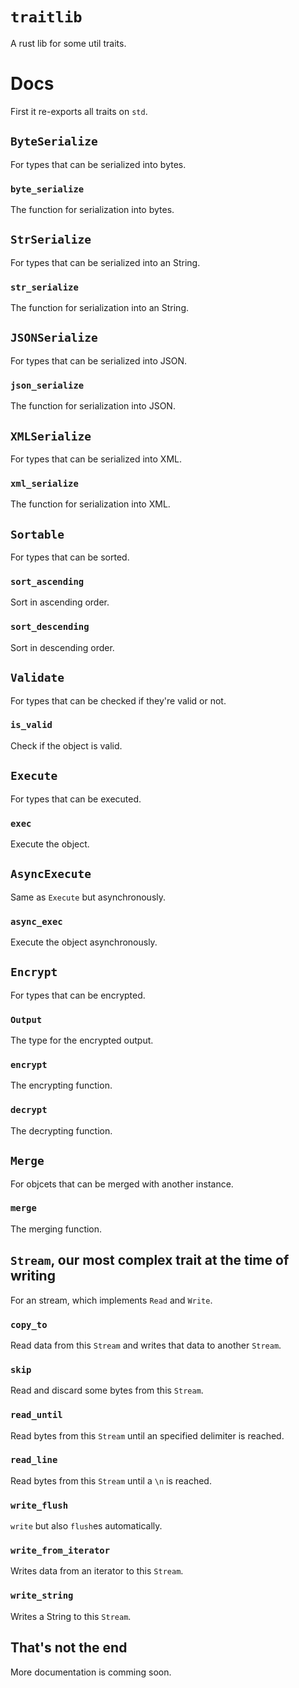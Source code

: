 # `traitlib`

A rust lib for some util traits.

# Docs

First it re-exports all traits on `std`.

## `ByteSerialize`

For types that can be serialized into bytes.

### `byte_serialize`

The function for serialization into bytes.

## `StrSerialize`

For types that can be serialized into an String.

### `str_serialize`

The function for serialization into an String.

## `JSONSerialize`

For types that can be serialized into JSON.

### `json_serialize`

The function for serialization into JSON.

## `XMLSerialize`

For types that can be serialized into XML.

### `xml_serialize`

The function for serialization into XML.

## `Sortable`

For types that can be sorted.

### `sort_ascending`

Sort in ascending order.

### `sort_descending`

Sort in descending order.

## `Validate`

For types that can be checked if they're valid or not.

### `is_valid`

Check if the object is valid.

## `Execute`

For types that can be executed.

### `exec`

Execute the object.

## `AsyncExecute`

Same as `Execute` but asynchronously.

### `async_exec`

Execute the object asynchronously.

## `Encrypt`

For types that can be encrypted.

### `Output`

The type for the encrypted output.

### `encrypt`

The encrypting function.

### `decrypt`

The decrypting function.

## `Merge`

For objcets that can be merged with another instance.

### `merge`

The merging function.

## `Stream`, our most complex trait at the time of writing

For an stream, which implements `Read` and `Write`.

### `copy_to`

Read data from this `Stream` and writes that data to another `Stream`.

### `skip`

Read and discard some bytes from this `Stream`.

### `read_until`

Read bytes from this `Stream` until an specified delimiter is reached.

### `read_line`

Read bytes from this `Stream` until a `\n` is reached.

### `write_flush`

`write` but also `flush`es automatically.

### `write_from_iterator`

Writes data from an iterator to this `Stream`.

### `write_string`

Writes a String to this `Stream`.

## That's not the end

More documentation is comming soon.